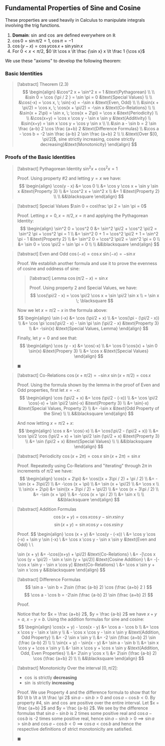 
## Fundamental Properties of Sine and Cosine 

These properties are used heavily in Calculus to manipulate integrals involving the trig functions.

1. **Domain**: $\sin$ and $\cos$ are defined everywhere on $\mathbb{R}$
2. $\cos 0 = \sin \pi / 2 = 1$, $\cos \pi = -1$
3. $\cos(y - x) = \cos y \cos x + \sin y \sin x$
4. For $0 \lt x \lt \pi / 2$, $0 \lt \cos x \lt \frac {\sin x} x \lt \frac 1 {\cos x}$

We use these "axioms" to develop the following theorem:

### Basic Identities

> [!abstract] Theorem (2.3)
> $$
> \begin{align}
> &\cos^2 x + \sin^2 x = 1 &\text{Pythagorean} \\ \\
> &\sin 0 = \cos {\pi / 2 } = \sin \pi = 0 &\text{Special Values} \\ \\
> &\cos(-x) = \cos x, \; \sin(-x) = -\sin x &\text{Even, Odd} \\ \\
> &\sin(x + \pi/2) = \cos x, \; \cos(x + \pi/2) = -\sin x &\text{Co-Relations} \\ \\
> &\sin(x + 2\pi) = \sin x, \; \cos(x + 2\pi) = \cos x &\text{Periodicity} \\ \\
> &\cos(x+y) = \cos x \cos y - \sin x \sin y &\text{Additivity} \\
> &\sin(x+y) = \sin x \cos y + \cos y \sin x \\ \\
> &\sin a - \sin b = 2 \sin \frac {a-b} 2 \cos \frac {a+b} 2 
> &\text{Difference Formulas} \\
> &\cos a - \cos b = -2 \sin \frac {a-b} 2 \sin \frac {a+b} 2 \\ \\
> &\text{Over $[0, \pi/2]$, sine strictly increasing, cosine strictly decreasing}&\text{Monotonicity} 
> \end{align}
> $$

### Proofs of the Basic Identities

> [!abstract] Pythagorean Identity
> $\sin^2x + \cos^2x = 1$
> 
> Proof.
> Using property #2 and letting $y = x$ we have:
> $$
> \begin{align}
> \cos(y - x) &= \cos 0 \\
> &= \cos y \cos x + \sin y \sin x &\text{Property 3} \\
> &= \cos^2 x + \sin^2 x \\ 
> &= 1 &\text{Property 2} \\ \\
> &&\blacksquare
> \end{align}
> $$

> [!abstract] Special Values
> $\sin 0 = cos\frac \pi 2 = \sin \pi = 0$ 
> 
> Proof.
> Letting $x = 0, x = \pi/2, x = \pi$ and applying the Pythagorean Identity:
> $$
> \begin{align}
> \sin^2 0 + \cos^2 0 
> &= \sin^2 \pi/2 + \cos^2 \pi/2 
> = \sin^2 \pi + \cos^2 \pi = 1 \\
> &= \sin^2 0 + 1
> = \cos^2 \pi/2 + 1
> = \sin^2 \pi - 1 &\text{Property 2} \\
> &= \sin^2 0 = \cos^2 \pi/2 = \sin^2 \pi = 0 \\
> &= \sin 0 = \cos \pi/2 = \sin \pi = 0 \\ \\
> &&\blacksquare
> \end{align}
> $$

> [!abstract] Even and Odd
> $\cos (-x) = \cos x$
> $\sin (-x) = -\sin x$
> 
> Proof.
> We establish another formula and use it to prove the evenness of cosine and oddness of sine:
> 
>> [!abstract] Lemma
>> $\cos(\pi/2 - x) = \sin x$
>> 
>> Proof.
>> Using property 2 and Special Values, we have:
>> $$
>> \cos(\pi/2 - x) = \cos \pi/2 \cos x + \sin \pi/2 \sin x \\
>> = \sin x \; \blacksquare
>> $$
> 
> Now we let $x = \pi/2 - x$ in the formula above:
> $$
> \begin{align}
> \sin (-x) &= \cos (\pi/2 + x) \\
> &= \cos(\pi - (\pi/2 - x)) \\
> &= \cos \pi \cos(\pi/2 - x) - \sin \pi \sin (\pi/2 - x) &\text{Property 3} \\
> &= -\sin(x) &\text{Special Values, Lemma}
> \end{align}
> $$ 
> 
> Finally, let $y = 0$ and see that:
> $$
> \begin{align}
> \cos (y - x) &= \cos(-x) \\
> &= \cos 0 \cos(x) + \sin 0 \sin(x) &\text{Propery 3} \\
> &= \cos x &\text{Special Values}
> \end{align}
> $$
> 
> $\blacksquare$

> [!abstract] Co-Relations
> $\cos (x + \pi/2) = -\sin x$
> $\sin (x + \pi/2) = \cos x$
> 
> Proof.
> Using the formula shown by the lemma in the proof of Even and Odd properties, first let $x = -x$:
> $$
> \begin{align}
> \cos (\pi/2 + x) &= \cos (\pi/2 - (-x))  \\
> &= \cos \pi/2 \cos(-x) + \sin \pi/2 \sin(-x) &\text{Property 3} \\
> &= \sin(-x) &\text{Special Values, Property 2} \\
> &= -\sin x &\text{Odd Property of the Sine} \\ \\
> &&\blacksquare
> \end{align}
> $$
> 
> And now letting $x = \pi/2 + x$:
> $$
> \begin{align}
> \cos x &= \cos(-x) \\ 
> &= \cos(\pi/2 - (\pi/2 + x)) \\
> &= \cos \pi/2 \cos (\pi/2 + x) + \sin \pi/2 \sin (\pi/2 + x) &\text{Property 3} \\
> &= \sin (\pi/2 + x) &\text{Special Values} \\ \\
> &&\blacksquare
> \end{align}
> $$

> [!abstract] Periodicity
> $\cos (x + 2\pi) = \cos x$
> $\sin (x + 2\pi) = \sin x$
> 
> Proof.
> Repeatedly using Co-Relations and "iterating" through $2\pi$ in increments of $\pi/2$ we have:
> $$
> \begin{align}
> \cos(x + 2\pi) &= \cos((x + 3\pi / 2) + \pi / 2) \\
> &= -\sin (x + 3\pi/2) \\
> &= -\cos (x + \pi) \\
> &= \sin (x + \pi/2) \\
> &= \cos x \\ \\
> \sin(x + 2\pi) &= \sin((x + 3\pi / 2) + \pi/2) \\
> &= \cos (x + 3\pi / 2) \\
> &= -\sin (x + \pi) \\
> &= -\cos (x + \pi / 2) \\
> &= \sin x \\ \\
> &&\blacksquare
> \end{align}
> $$

> [!abstract] Addition Formulas
> $$
> \cos (x + y) = \cos x \cos y - \sin x \sin y
> $$ 
> $$
> \sin (x + y) = \sin x \cos y + \cos x \sin y
> $$
> 
> Proof.
> $$
> \begin{align}
> \cos (x + y) &= \cos(y - (-x)) \\
> &= \cos y \cos (-x) + \sin y \sin (-x) \\
> &= \cos x \cos y - \sin x \sin y &\text{Even and Odd} \\ \\
> 
> \sin (x + y) &= -\cos((x+y) + \pi/2) &\text{Co-Relations} \\
> &= -[\cos x \cos (y + \pi/2) - \sin x \sin (y + \pi/2)] &\text{Cosine Addition} \\
> &= -[-\cos x \sin y - \sin x \cos y] &\text{Co-Relations} \\
> &= \cos x \sin y + \sin x \cos y
> &&\blacksquare
> \end{align}
> $$ 

> [!abstract] Difference Formulas
> $$
> \sin a - \sin b = 2\sin (\frac {a-b} 2) \cos (\frac {a+b} 2 )
> $$
> $$
> \cos a - \cos b = -2\sin (\frac {a-b} 2) \sin (\frac {a+b} 2)
> $$
> 
> Proof.
> 
> Notice that for $x = \frac {a+b} 2$, $y = \frac {a-b} 2$ we have $x + y = a$, $x - y = b$. Using the addition formulas for sine and cosine:
> $$
> \begin{align}
> \cos(x + y) - \cos(x - y) &= \cos a - \cos b \\
> &= \cos x \cos y - \sin x \sin y \\
> & - \cos x \cos y - \sin x \sin y &\text{Addition, Odd Property} \\  
> &= -2 \sin x \sin y \\ 
> &= -2 \sin (\frac {a+b} 2) \sin (\frac {a-b} 2) \\ \\
> \sin(x + y) - \sin(x - y) &= \sin a - \sin b \\
> &= \sin x \cos y + \cos x \sin y \\
> &- \sin x \cos y + \cos x \sin y &\text{Addition, Odd, Even Properties} \\
> &= 2\sin y \cos x \\
> &= 2\sin (\frac {a-b} 2) \cos (\frac {a+b} 2) \\ \\
> &&\blacksquare
> \end{align}
> $$

> [!abstract] Monotonicity
> Over the interval $[0, \pi/2]$:
> - $\cos$ is strictly **decreasing**
> - $\sin$ is strictly **increasing**
> 
> Proof.
> We use Property 4 and the difference formula to show that for $0 \lt b \lt a \lt \frac \pi 2$ $\sin a - \sin b \gt 0$ and $\cos a - \cos b \lt 0$. By property #4, $\sin$ and $\cos$ are positive over the entire interval. Let $x = \frac {a+b} 2$ and $y = \frac {a-b} 2$. We see by the difference formulas that $\sin a - \sin b$ is 2 times some positive real and $\cos a - \cos b$ is -2 times some positive real, hence $\sin a - \sin b \gt 0 \implies \sin a > \sin b$ and $\cos a - \cos b \lt 0 \implies \cos a < \cos b$ and hence the respective definitions of strict monotonicity are satisfied.
> 
> $\blacksquare$